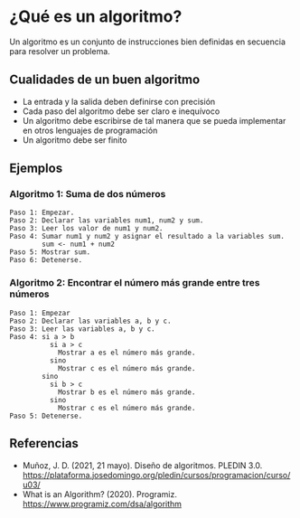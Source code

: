 # ¿Qué es un algoritmo?

Un algoritmo es un conjunto de instrucciones bien definidas en secuencia para resolver un problema.

## Cualidades de un buen algoritmo

* La entrada y la salida deben definirse con precisión
* Cada paso del algoritmo debe ser claro e inequívoco 
* Un algoritmo debe escribirse de tal manera que se pueda implementar en otros lenguajes de programación
* Un algoritmo debe ser finito

## Ejemplos 

### Algoritmo 1: Suma de dos números
```
Paso 1: Empezar.
Paso 2: Declarar las variables num1, num2 y sum.
Paso 3: Leer los valor de num1 y num2.
Paso 4: Sumar num1 y num2 y asignar el resultado a la variables sum.
        sum <- num1 + num2
Paso 5: Mostrar sum.
Paso 6: Detenerse.
```

### Algoritmo 2: Encontrar el número más grande entre tres números
```
Paso 1: Empezar
Paso 2: Declarar las variables a, b y c.
Paso 3: Leer las variables a, b y c.
Paso 4: si a > b
          si a > c
            Mostrar a es el número más grande.
          sino
            Mostrar c es el número más grande.
        sino
          si b > c
            Mostrar b es el número más grande.
          sino
            Mostrar c es el número más grande.
Paso 5: Detenerse.   
```

## Referencias 

* Muñoz, J. D. (2021, 21 mayo). Diseño de algoritmos. PLEDIN 3.0. https://plataforma.josedomingo.org/pledin/cursos/programacion/curso/u03/
* What is an Algorithm? (2020). Programiz. https://www.programiz.com/dsa/algorithm
